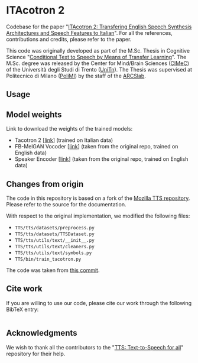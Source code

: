# ITAcotron 2

Codebase for the paper "[ITAcotron 2: Transfering English Speech Synthesis Architectures and Speech Features to Italian]()".
For all the references, contributions and credits, please refer to the paper.

This code was originally developed as part of the M.Sc. Thesis in Cognitive Science "[Conditional Text to Speech by Means of Transfer Learning]()".
The M.Sc. degree was released by the Center for Mind/Brain Sciences ([CIMeC](https://www.cimec.unitn.it)) of the Università degli Studi di Trento ([UniTn](https://www.unitn.it)).
The Thesis was supervised at Politecnico di Milano ([PoliMI](https://www.polimi.it)) by the staff of the [ARCSlab](https://arcslab.dei.polimi.it).

## Usage

## Model weights

Link to download the weights of the trained models:
- Tacotron 2 [[link]()] (trained on Italian data)
- FB-MelGAN Vocoder [[link]()] (taken from the original repo, trained on English data)
- Speaker Encoder [[link]()] (taken from the original repo, trained on English data)

## Changes from origin

The code in this repository is based on a fork of the [Mozilla TTS repository](https://github.com/mozilla/TTS).
Please refer to the source for the documentation.

With respect to the original implementation, we modified the following files:
- `TTS/tts/datasets/preprocess.py`
- `TTS/tts/datasets/TTSDataset.py`
- `TTS/tts/utils/text/__init__.py`
- `TTS/tts/utils/text/cleaners.py`
- `TTS/tts/utils/text/symbols.py`
- `TTS/bin/train_tacotron.py`

The code was taken from [this commit](https://github.com/mozilla/TTS/tree/2136433).

## Cite work

If you are willing to use our code, please cite our work through the following BibTeX entry:
```latex
``` 

## Acknowledgments

We wish to thank all the contributors to the "[TTS: Text-to-Speech for all](https://github.com/mozilla/TTS)" repository for their help. 

